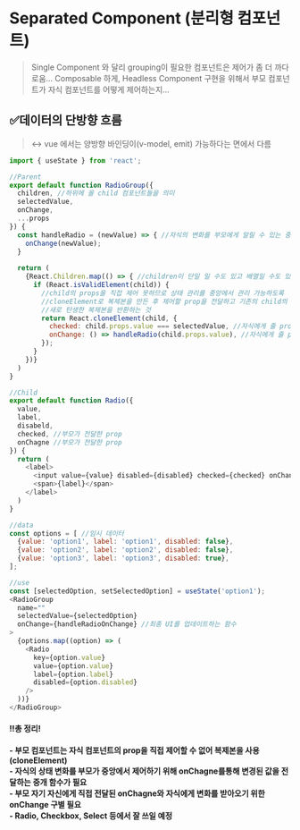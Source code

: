 # Separated Component (분리형 컴포넌트)

> Single Component 와 달리 grouping이 필요한 컴포넌트은 제어가 좀 더 까다로움...
> Composable 하게, Headless Component 구현을 위해서 부모 컴포넌트가 자식 컴포넌트를 어떻게 제어하는지...

## ✅데이터의 단방향 흐름
> ↔ vue 에서는 양방향 바인딩이(v-model, emit) 가능하다는 면에서 다름
```javascript
import { useState } from 'react';

//Parent
export default function RadioGroup({
  children, //하위에 올 child 컴포넌트들을 의미
  selectedValue,
  onChange,
  ...props
}) {
  const handleRadio = (newValue) => { //자식의 변화를 부모에게 알릴 수 있는 중개 함수
    onChange(newValue);
  }
  
  return (
    {React.Children.map(() => { //children이 단일 일 수도 있고 배열일 수도 있으므로 map 사용
      if (React.isValidElement(child)) {
        //child의 props을 직접 제어 못하므로 상태 관리를 중앙에서 관리 가능하도록
        //cloneElement로 복제본을 만든 후 제어할 prop을 전달하고 기존의 child의 props과 병합시켜
        //새로 탄생한 복제본을 반환하는 것
        return React.cloneElement(child, {
          checked: child.props.value === selectedValue, //자식에게 줄 prop (부모가 관리)
          onChange: () => handleRadio(child.props.value), //자식에게 줄 prop (부모가 관리)
        });
      }
    })}
  )
}

//Child
export default function Radio({
  value,
  label,
  disabeld,
  checked, //부모가 전달한 prop
  onChagne //부모가 전달한 prop
}) {
  return (
    <label>
      <input value={value} disabled={disabled} checked={checked} onChange={onChange} />
      <span>{label}</span>
    </label>
  )
}

//data
const options = [ //임시 데이터
  {value: 'option1', label: 'option1', disabled: false},
  {value: 'option2', label: 'option2', disabled: false},
  {value: 'option3', label: 'option3', disabled: true},
];

//use
const [selectedOption, setSelectedOption] = useState('option1');
<RadioGroup
  name=""
  selectedValue={selectedOption}
  onChange={handleRadioOnChange} //최종 UI를 업데이트하는 함수
>
  {options.map((option) => (
    <Radio
      key={option.value}
      value={option.value}
      label={option.label}
      disabled={option.disabled}
    />
  ))}
</RadioGroup>
```

#### ‼️총 정리!
__- 부모 컴포넌트는 자식 컴포넌트의 prop을 직접 제어할 수 없어 복제본을 사용(cloneElement)__  
__- 자식의 상태 변화를 부모가 중앙에서 제어하기 위해 onChagne를통해 변경된 값을 전달하는 중개 함수가 필요__  
__- 부모 자기 자신에게 직접 전달된 onChagne와 자식에게 변화를 받아오기 위한 onChange 구별 필요__  
__- Radio, Checkbox, Select 등에서 잘 쓰일 예정__
